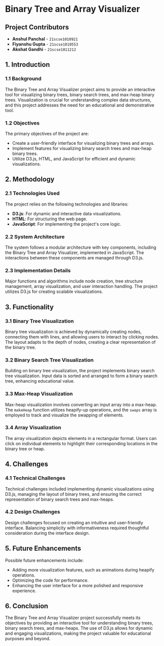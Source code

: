# Binary Tree and Array Visualizer

## Project Contributors

- **Anshul Panchal** - `21scse1010921`
- **Fiyanshu Gupta** - `21scse1010553`
- **Akshat Gandhi** - `21scse1011212`

## 1. Introduction

### 1.1 Background
The Binary Tree and Array Visualizer project aims to provide an interactive tool for visualizing binary trees, binary search trees, and max-heap binary trees. Visualization is crucial for understanding complex data structures, and this project addresses the need for an educational and demonstrative tool.

### 1.2 Objectives
The primary objectives of the project are:

- Create a user-friendly interface for visualizing binary trees and arrays.
- Implement features for visualizing binary search trees and max-heap binary trees.
- Utilize D3.js, HTML, and JavaScript for efficient and dynamic visualizations.

## 2. Methodology

### 2.1 Technologies Used
The project relies on the following technologies and libraries:

- **D3.js**: For dynamic and interactive data visualizations.
- **HTML**: For structuring the web page.
- **JavaScript**: For implementing the project's core logic.

### 2.2 System Architecture
The system follows a modular architecture with key components, including the Binary Tree and Array Visualizer, implemented in JavaScript. The interactions between these components are managed through D3.js.

### 2.3 Implementation Details
Major functions and algorithms include node creation, tree structure management, array visualization, and user interaction handling. The project utilizes D3.js for creating scalable visualizations.

## 3. Functionality

### 3.1 Binary Tree Visualization
Binary tree visualization is achieved by dynamically creating nodes, connecting them with lines, and allowing users to interact by clicking nodes. The layout adapts to the depth of nodes, creating a clear representation of the binary tree.

### 3.2 Binary Search Tree Visualization
Building on binary tree visualization, the project implements binary search tree visualization. Input data is sorted and arranged to form a binary search tree, enhancing educational value.

### 3.3 Max-Heap Visualization
Max-heap visualization involves converting an input array into a max-heap. The `makeHeap` function utilizes heapify-up operations, and the `swaps` array is employed to track and visualize the swapping of elements.

### 3.4 Array Visualization
The array visualization depicts elements in a rectangular format. Users can click on individual elements to highlight their corresponding locations in the binary tree or heap.

## 4. Challenges

### 4.1 Technical Challenges
Technical challenges included implementing dynamic visualizations using D3.js, managing the layout of binary trees, and ensuring the correct representation of binary search trees and max-heaps.

### 4.2 Design Challenges
Design challenges focused on creating an intuitive and user-friendly interface. Balancing simplicity with informativeness required thoughtful consideration during the interface design.

## 5. Future Enhancements
Possible future enhancements include:

- Adding more visualization features, such as animations during heapify operations.
- Optimizing the code for performance.
- Enhancing the user interface for a more polished and responsive experience.

## 6. Conclusion
The Binary Tree and Array Visualizer project successfully meets its objectives by providing an interactive tool for understanding binary trees, binary search trees, and max-heaps. The use of D3.js allows for dynamic and engaging visualizations, making the project valuable for educational purposes and beyond.



